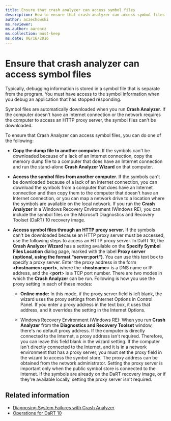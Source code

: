 ```yaml
---
title: Ensure that crash analyzer can access symbol files
description: How to ensure that crash analyzer can access symbol files.
author: aczechowski
ms.reviewer:
ms.author: aaroncz
ms.collection: must-keep
ms.date: 06/16/2016
---
```



# Ensure that crash analyzer can access symbol files

Typically, debugging information is stored in a symbol file that is separate from the program. You must have access to the symbol information when you debug an application that has stopped responding.

Symbol files are automatically downloaded when you run **Crash Analyzer**. If the computer doesn't have an Internet connection or the network requires the computer to access an HTTP proxy server, the symbol files can't be downloaded.

To ensure that Crash Analyzer can access symbol files, you can do one of the following:

- **Copy the dump file to another computer.** If the symbols can't be downloaded because of a lack of an Internet connection, copy the memory dump file to a computer that does have an Internet connection and run the stand-alone **Crash Analyzer Wizard** on that computer.

- **Access the symbol files from another computer.** If the symbols can't be downloaded because of a lack of an Internet connection, you can download the symbols from a computer that does have an Internet connection and then copy them to the computer that doesn't have an Internet connection, or you can map a network drive to a location where the symbols are available on the local network. If you run the **Crash Analyzer** in a Windows Recovery Environment (Windows RE), you can include the symbol files on the Microsoft Diagnostics and Recovery Toolset (DaRT) 10 recovery image.

- **Access symbol files through an HTTP proxy server.** If the symbols can't be downloaded because an HTTP proxy server must be accessed, use the following steps to access an HTTP proxy server. In DaRT 10, the **Crash Analyzer Wizard** has a setting available on the **Specify Symbol Files Location** dialog page, marked with the label **Proxy server (optional, using the format "server:port")**. You can use this text box to specify a proxy server. Enter the proxy address in the form **&lt;hostname&gt;:&lt;port&gt;**, where the &lt;**hostname**&gt; is a DNS name or IP address, and the &lt;**port**&gt; is a TCP port number. There are two modes in which the **Crash Analyzer** can be run. Following is how you use the proxy setting in each of these modes:

    - **Online mode:** In this mode, if the proxy server field is left blank, the wizard uses the proxy settings from Internet Options in Control Panel. If you enter a proxy address in the text box, it uses that address, and it overrides the setting in the Internet Options.

    - Windows Recovery Environment (Windows RE): When you run **Crash Analyzer** from the **Diagnostics and Recovery Toolset** window, there's no default proxy address. If the computer is directly connected to the Internet, a proxy address isn't required. Therefore, you can leave this field blank in the wizard setting. If the computer isn't directly connected to the Internet, and it is in a network environment that has a proxy server, you must set the proxy field in the wizard to access the symbol store. The proxy address can be obtained from the network administrator. Setting the proxy server is important only when the public symbol store is connected to the Internet. If the symbols are already on the DaRT recovery image, or if they're available locally, setting the proxy server isn't required.

## Related information

- [Diagnosing System Failures with Crash Analyzer](diagnosing-system-failures-with-crash-analyzer-dart-10.md)
- [Operations for DaRT 10](operations-for-dart-10.md)

